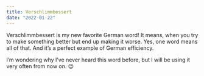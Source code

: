 ```yaml
---
title: Verschlimmbessert
date: "2022-01-22"
---
```


Verschlimmbessert is my new favorite German word! It means, when you try to make something better but end up making it worse. Yes, one word means all of that. And it’s a perfect example of German efficiency. 

I’m wondering why I’ve never heard this word before, but I will be using it very often from now on. 😉
